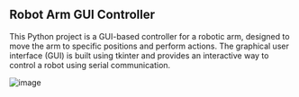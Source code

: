 ## Robot Arm GUI Controller
This Python project is a GUI-based controller for a robotic arm, designed to move the arm to specific positions and perform actions. The graphical user interface (GUI) is built using tkinter and provides an interactive way to control a robot using serial communication.


![image](https://github.com/user-attachments/assets/63245aba-d139-417a-9ef5-84051b458006)
